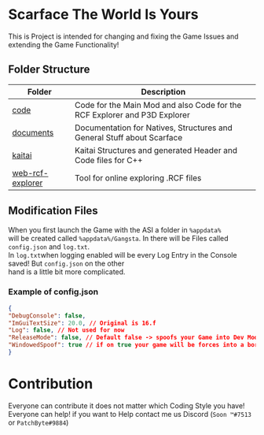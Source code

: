 
# Scarface The World Is Yours
This is Project is intended for changing and fixing the Game Issues and extending the Game Functionality!

## Folder Structure
|  Folder | Description |
| - | - |
| [code](https://github.com/1h3a3x7/scarface/tree/main/code)  | Code for the Main Mod and also Code for the RCF Explorer and P3D Explorer |
| [documents](https://github.com/1h3a3x7/scarface/tree/main/documents) | Documentation for Natives, Structures and General Stuff about Scarface |
| [kaitai](https://github.com/1h3a3x7/scarface/tree/main/kaitai) | Kaitai Structures and generated Header and Code files for C++ |
| [web-rcf-explorer](https://1h3a3x7.github.io/scarface/web-rcf-explorer/ui.html)  | Tool for online exploring .RCF files |

## Modification Files
When you first launch the Game with the ASI a folder in `%appdata%` <br> will be created called `%appdata%/Gangsta`. In there will be Files called `config.json` and `log.txt`. <br>In `log.txt`when logging enabled will be every Log Entry in the Console saved! But `config.json` on the other<br>hand is a little bit more complicated.<br>
### Example of config.json
 ```json
 {
"DebugConsole": false,
"ImGuiTextSize": 20.0, // Original is 16.f
"Log": false, // Not used for now
"ReleaseMode": false, // Default false -> spoofs your Game into Dev Mode
"WindowedSpoof": true // if on true your game will be forces into a borderless window mode!
}
```

# Contribution
Everyone can contribute it does not matter which Coding Style you have!<br>Everyone can help! if you want to Help contact me us Discord (`Soon ™#7513` or `PatchByte#9884`)
